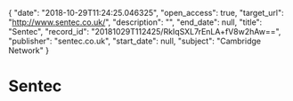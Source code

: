 {
  "date": "2018-10-29T11:24:25.046325", 
  "open_access": true, 
  "target_url": "http://www.sentec.co.uk/", 
  "description": "", 
  "end_date": null, 
  "title": "Sentec", 
  "record_id": "20181029T112425/RkIqSXL7rEnLA+fV8w2hAw==", 
  "publisher": "sentec.co.uk", 
  "start_date": null, 
  "subject": "Cambridge Network"
}

# Sentec

